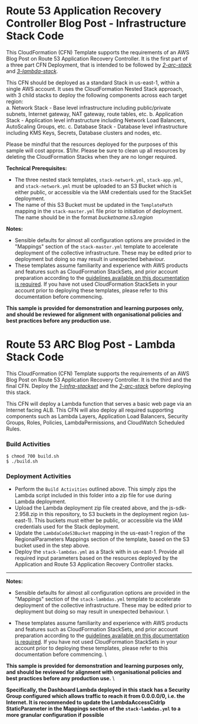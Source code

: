 # Route 53 Application Recovery Controller Blog Post - Infrastructure Stack Code

This CloudFormation (CFN) Template supports the requirements of an AWS Blog Post on Route 53 Application Recovery Controller. It is the first part of a three part CFN Deployment, that is intended to be followed by *[2-arc-stack](https://github.com/aws-samples/route-53-application-recovery-controller/single-region/2-arc-stack)* and *[3-lambda-stack](https://github.com/aws-samples/route-53-application-recovery-controller/single-region/3-lambda-stack)*. 

This CFN should be deployed as a standard Stack in us-east-1, within a single AWS account. It uses the CloudFormation Nested Stack approach, with 3 child stacks to deploy the following components across each target region:  
a. Network Stack - Base level infrastructure including public/private subnets, Internet gateway, NAT gateway, route tables, etc. 
b. Application Stack - Application level infrastructure including Network Load Balancers, AutoScaling Groups, etc. 
c. Database Stack - Database level infrastructure including KMS Keys, Secrets, Database clusters and nodes, etc. 

Please be mindful that the resources deployed for the purposes of this sample will cost approx. $1/hr. Please be sure to clean up all resources by deleting the CloudFormation Stacks when they are no longer required.

**Technical Prerequisites:**
* The three nested stack templates, `stack-network.yml`, `stack-app.yml`, and `stack-network.yml` must be uploaded to an S3 Bucket which is either public, or accessible via the IAM credentials used for the StackSet deployment.
* The name of this S3 Bucket must be updated in the `TemplatePath` mapping in the `stack-master.yml` file prior to initiation of deployment. The name should be in the format _bucketname_.s3._region_

**Notes:**
* Sensible defaults for almost all configuration options are provided in the "Mappings" section of the `stack-master.yml` template to accelerate deployment of the collective infrastructure. These may be edited prior to deployment but doing so may result in unexpected behaviour.
* These templates assume familiarity and experience with AWS products and features such as CloudFormation StackSets, and prior account preparation according to the [guidelines available on this documentation is required](https://docs.aws.amazon.com/AWSCloudFormation/latest/UserGuide/stacksets-prereqs-self-managed.html). If you have not used CloudFormation StackSets in your account prior to deploying these templates, please refer to this documentation before commencing.

**This sample is provided for demonstration and learning purposes only, and should be reviewed for alignment with organisational policies and best practices before any production use.**









# Route 53 ARC Blog Post - Lambda Stack Code

This CloudFormation (CFN) Template supports the requirements of an AWS Blog Post on Route 53 Application Recovery Controller. It is the third and the final CFN. Deploy the *[1-infra-stackset](https://github.com/aws-samples/route-53-application-recovery-controller/single-region/1-infra-stackset/)* and the *[2-arc-stack](hhttps://github.com/aws-samples/route-53-application-recovery-controller/single-region/2-arc-stack)* before deploying this stack.

This CFN will deploy a Lambda function that serves a basic web page via an Internet facing ALB. This CFN will also deploy all required supporting components such as Lambda Layers, Application Load Balancers, Security Groups, Roles, Policies, LambdaPermissions, and CloudWatch Scheduled Rules.

### Build Activities
```
$ chmod 700 build.sh
$ ./build.sh
```

### Deployment Activities
* Perform the `Build Activities` outlined above. This simply zips the Lambda script included in this folder into a zip file for use during Lambda deployment.
* Upload the Lambda deployment zip file created above, and the js-sdk-2.958.zip in this repository, to S3 buckets in the deployment region (us-east-1). This buckets must either be public, or accessible via the IAM credentials used for the Stack deployment.
* Update the `LambdaCodeS3Bucket` mapping in the us-east-1 region of the RegionalParameters Mappings section of the template, based on the S3 bucket used in the step above.
* Deploy the `stack-lambdas.yml` as a Stack with in us-east-1. Provide all required input parameters based on the resources deployed by the Application and Route 53 Application Recovery Controller stacks.

***

**Notes:**

* Sensible defaults for almost all configuration options are provided in the "Mappings" section of the `stack-lambdas.yml` template to accelerate deployment of the collective infrastructure. These may be edited prior to deployment but doing so may result in unexpected behaviour. \ 

* These templates assume familiarity and experience with AWS products and features such as CloudFormation StackSets, and prior account preparation according to the [guidelines available on this documentation is required](https://docs.aws.amazon.com/AWSCloudFormation/latest/UserGuide/stacksets-prereqs-self-managed.html). If you have not used CloudFormation StackSets in your account prior to deploying these templates, please refer to this documentation before commencing. \

**This sample is provided for demonstration and learning purposes only, and should be reviewed for alignment with organisational policies and best practices before any production use.** \

**Specifically, the Dashboard Lambda deployed in this stack has a Security Group configured which allows traffic to reach it from 0.0.0.0/0, i.e. the Internet. It is recommended to update the LambdaAccessCidrIp StaticParameter in the Mappings section of the `stack-lambdas.yml` to a more granular configuration if possible**